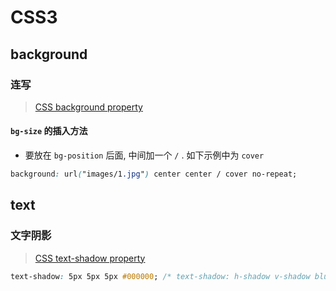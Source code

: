 # CSS3



## background



### 连写

> [CSS background property](https://www.w3schools.com/cssref/css3_pr_background.asp)

#### `bg-size` 的插入方法

- 要放在 `bg-position` 后面, 中间加一个 `/` . 如下示例中为 `cover`

```css
background: url("images/1.jpg") center center / cover no-repeat;
```



## text



### 文字阴影

> [CSS text-shadow property](https://www.w3schools.com/cssref/css3_pr_text-shadow.asp)

```css
text-shadow: 5px 5px 5px #000000; /* text-shadow: h-shadow v-shadow blur-radius color|none|initial|inherit; */
```

